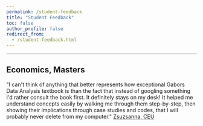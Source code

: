 ```yaml
---
permalink: /student-feedback
title: "Student Feedback"
toc: false
author_profile: false
redirect_from:
  - /student-feedback.html
---
```

___


## Economics, Masters


"I can't think of anything that better represents how exceptional Gabors Data Analysis textbook is than the fact that instead of googling something I'd rather consult the book first. It definitely stays on my desk! It helped me understand concepts easily by walking me through them step-by-step, then showing their implications through case studies and codes, that I will probably never delete from my computer." [Zsuzsanna, CEU](https://www.linkedin.com/in/zsuzsannavadle/)


